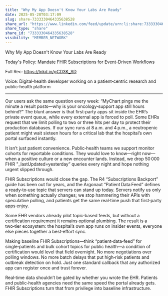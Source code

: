 ```yaml
---
title: "Why My App Doesn't Know Your Labs Are Ready"
date: 2025-05-28T03:17:09
slug: share-7333330464335638528
share_url: "https://www.linkedin.com/feed/update/urn:li:share:7333330464335638528"
share_type: "share"
share_id: "7333330464335638528"
visibility: "MEMBER_NETWORK"
---
```


Why My App Doesn't Know Your Labs Are Ready

Today's Policy: Mandate FHIR Subscriptions for Event-Driven Workflows

Full Rec: https://lnkd.in/gCD3K_SD

Voice: Digital‑health developer working on a patient‑centric research and public‑health platform

---
Our users ask the same question every week: “MyChart pings me the minute a result posts—why is your oncology‑support app still hours behind?” The blunt answer is that first‑party apps sit inside the EHR’s private event queue, while every external app is forced to poll. Some EHRs request that we limit polling to two or three hits per day to protect their production databases. If our sync runs at 8 a.m. and 4 p.m., a neutropenic patient might wait sixteen hours for a critical lab that the hospital’s own portal surfaced instantly.

It isn’t just patient convenience. Public‑health teams we support monitor cohorts for reportable conditions. They would love to know—right now—when a positive culture or a new encounter lands. Instead, we drop 50 000 FHIR "_lastUpdated=yesterday” queries every night and hope nothing urgent slipped through.

FHIR Subscriptions would close the gap. The R4 “Subscriptions Backport” guide has been out for years, and the Argonaut “Patient Data Feed” defines a ready‑to‑use topic that servers can stand up today. Servers notify us only when something actually changes; we stop hammering their APIs with speculative polling, and patients get the same real‑time push that first‑party apps enjoy.  

Some EHR vendors already pilot topic‑based feeds, but without a certification requirement it remains optional plumbing. The result is a two‑tier ecosystem: the hospital’s own app runs on insider events, everyone else pieces together a best‑effort sync.

Making baseline FHIR Subscriptions—think “patient‑data‑feed” for single‑patients and bulk cohort topics for public health—a condition of certification would level that field overnight. No more negotiations over polling windows. No more batch delays that put high‑risk patients and outbreak detection on hold. Just one standard callback that any authorized app can register once and trust forever.

Real‑time data shouldn’t be gated by whether you wrote the EHR. Patients and public‑health agencies need the same speed the portal already gets. FHIR Subscriptions turn that from privilege into baseline infrastructure.
